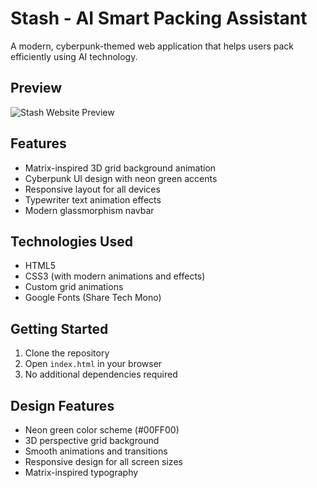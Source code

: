 # Stash - AI Smart Packing Assistant

A modern, cyberpunk-themed web application that helps users pack efficiently using AI technology.

## Preview

![Stash Website Preview](preview.png)

## Features

- Matrix-inspired 3D grid background animation
- Cyberpunk UI design with neon green accents
- Responsive layout for all devices
- Typewriter text animation effects
- Modern glassmorphism navbar

## Technologies Used

- HTML5
- CSS3 (with modern animations and effects)
- Custom grid animations
- Google Fonts (Share Tech Mono)

## Getting Started

1. Clone the repository
2. Open `index.html` in your browser
3. No additional dependencies required

## Design Features

- Neon green color scheme (#00FF00)
- 3D perspective grid background
- Smooth animations and transitions
- Responsive design for all screen sizes
- Matrix-inspired typography
